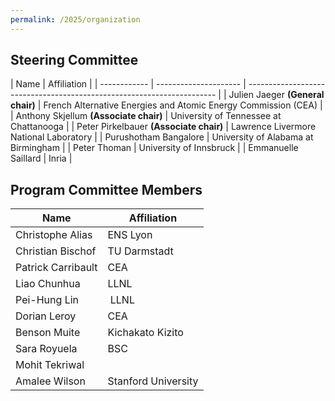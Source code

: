 ```yaml
---
permalink: /2025/organization
---
```


<p></p>
<p></p>

## Steering Committee





| Name                  | Affiliation                                                            |
| ------------ | --------------------- | ---------------------------------------------------------------------- |
| Julien Jaeger **(General chair)**       | French Alternative Energies and Atomic Energy Commission (CEA)         |
| Anthony Skjellum  **(Associate chair)**   | University of Tennessee at Chattanooga |
| Peter Pirkelbauer	**(Associate chair)** | Lawrence Livermore National Laboratory |
| Purushotham Bangalore | University of Alabama at Birmingham |
| Peter Thoman		| University of Innsbruck		|
| Emmanuelle Saillard | Inria                                                |



## Program Committee Members





| Name                    | Affiliation                       |
| ----------------------- | --------------------------------- |
| Christophe Alias        | ENS Lyon                          |
| Christian Bischof       | TU Darmstadt                      |
| Patrick Carribault      | CEA                               |
| Liao Chunhua 		      | LLNL				              |
| Pei-Hung Lin	          | LLNL					          |
| Dorian Leroy            | CEA                               |
| Benson Muite	          | Kichakato Kizito				  |
| Sara Royuela            | BSC                               |
| Mohit Tekriwal          |                                   |
| Amalee Wilson		      | Stanford University			      |

<!-- | Jan-Patrick Lehr	      | AMD						          | -->
<!-- | Markus Schordan	      | Google					          |
| Aravind Sukumaran Rajam | Meta					          |
| Ali Tehrani             |                                   | -->
<!-- | Philippe Virouleau      | Inria                             | -->

